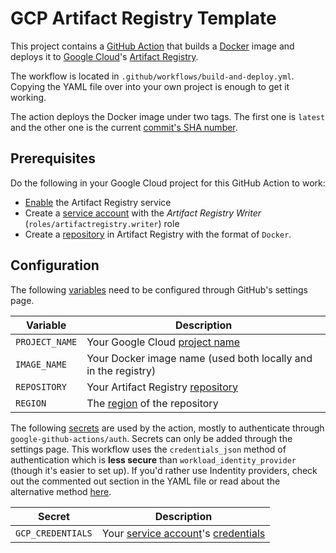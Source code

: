 # GCP Artifact Registry Template

This project contains a [GitHub Action](https://github.com/features/actions) that builds a [Docker](https://www.docker.com/) image and deploys it to [Google Cloud](https://cloud.google.com/)'s [Artifact Registry](https://cloud.google.com/artifact-registry).

The workflow is located in `.github/workflows/build-and-deploy.yml`. Copying the YAML file over into your own project is enough to get it working.

The action deploys the Docker image under two tags. The first one is `latest` and the other one is the current [commit's SHA number](https://git-scm.com/book/en/v2/Git-Basics-Viewing-the-Commit-History).

## Prerequisites

Do the following in your Google Cloud project for this GitHub Action to work:

- [Enable](https://cloud.google.com/artifact-registry/docs/enable-service) the Artifact Registry service
- Create a [service account](https://cloud.google.com/iam/docs/service-accounts) with the _Artifact Registry Writer_ (`roles/artifactregistry.writer`) role
- Create a [repository](https://cloud.google.com/artifact-registry/docs/repositories) in Artifact Registry with the format of `Docker`.

## Configuration

The following [variables](https://docs.github.com/en/actions/learn-github-actions/variables) need to be configured through GitHub's settings page.

| Variable       | Description                                                                                                 |
| -------------- | ----------------------------------------------------------------------------------------------------------- |
| `PROJECT_NAME` | Your Google Cloud [project name](https://cloud.google.com/resource-manager/docs/creating-managing-projects) |
| `IMAGE_NAME`   | Your Docker image name (used both locally and in the registry)                                              |
| `REPOSITORY`   | Your Artifact Registry [repository](https://cloud.google.com/artifact-registry/docs/repositories)           |
| `REGION`       | The [region](https://cloud.google.com/compute/docs/regions-zones) of the repository                         |

The following [secrets](https://docs.github.com/en/actions/security-guides/encrypted-secrets) are used by the action, mostly to authenticate through `google-github-actions/auth`. Secrets can only be added through the settings page. This workflow uses the `credentials_json` method of authentication which is **less secure** than `workload_identity_provider` (though it's easier to set up). If you'd rather use Indentity providers, check out the commented out section in the YAML file or read about the alternative method [here](https://github.com/google-github-actions/auth).

| Secret            | Description                                                                                                                                                                   |
| ----------------- | ----------------------------------------------------------------------------------------------------------------------------------------------------------------------------- |
| `GCP_CREDENTIALS` | Your [service account](https://cloud.google.com/iam/docs/service-accounts)'s [credentials](https://developers.google.com/workspace/guides/create-credentials#service-account) |
